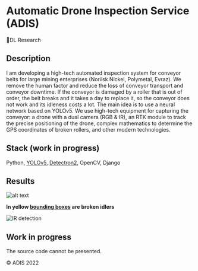 # Automatic Drone Inspection Service (ADIS)
🤖DL Research

## Description

I am developing a high-tech automated inspection system for conveyor belts for large mining enterprises (Norilsk Nickel, Polymetal, Evraz). We remove the human factor and reduce the loss of conveyor transport and conveyor downtime. If the conveyor is damaged by a roller that is out of order, the belt breaks and it takes a day to replace it, so the conveyor does not work and its idleness costs a lot. The main idea is to use a neural network based on YOLOv5. We use high-tech equipment for capturing the conveyor: a drone with a dual camera (RGB & IR), an RTK module to track the precise positioning of the drone, complex mathematics to determine the GPS coordinates of broken rollers, and other modern technologies.

## Stack (work in progress)
Python, [YOLOv5](https://github.com/ultralytics/yolov5), [Detectron2](https://github.com/facebookresearch/detectron2), OpenCV, Django

## Results

![alt text](https://github.com/v-mk-s/ADIS/blob/master/ADIS-Video-test-15-sec.gif "")

**In yellow [bounding boxes](https://albumentations.ai/docs/examples/example_bboxes/) are broken idlers**

![IR detection](https://github.com/v-mk-s/Automatic-Drone-Inspection-Service-ADIS/blob/master/images/final_result.jpg)


## Work in progress
The source code cannot be presented.

© ADIS 2022
